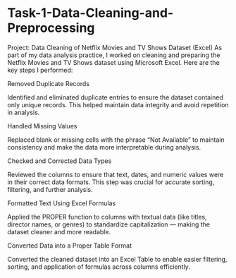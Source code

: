 # Task-1-Data-Cleaning-and-Preprocessing
Project: Data Cleaning of Netflix Movies and TV Shows Dataset (Excel)
As part of my data analysis practice, I worked on cleaning and preparing the Netflix Movies and TV Shows dataset using Microsoft Excel. Here are the key steps I performed:

Removed Duplicate Records

Identified and eliminated duplicate entries to ensure the dataset contained only unique records. This helped maintain data integrity and avoid repetition in analysis.

Handled Missing Values

Replaced blank or missing cells with the phrase “Not Available” to maintain consistency and make the data more interpretable during analysis.

Checked and Corrected Data Types

Reviewed the columns to ensure that text, dates, and numeric values were in their correct data formats. This step was crucial for accurate sorting, filtering, and further analysis.

Formatted Text Using Excel Formulas

Applied the PROPER function to columns with textual data (like titles, director names, or genres) to standardize capitalization — making the dataset cleaner and more readable.

Converted Data into a Proper Table Format

Converted the cleaned dataset into an Excel Table to enable easier filtering, sorting, and application of formulas across columns efficiently.
